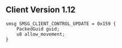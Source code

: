 ## Client Version 1.12

```rust,ignore
smsg SMSG_CLIENT_CONTROL_UPDATE = 0x159 {
    PackedGuid guid;    
    u8 allow_movement;    
}

```
